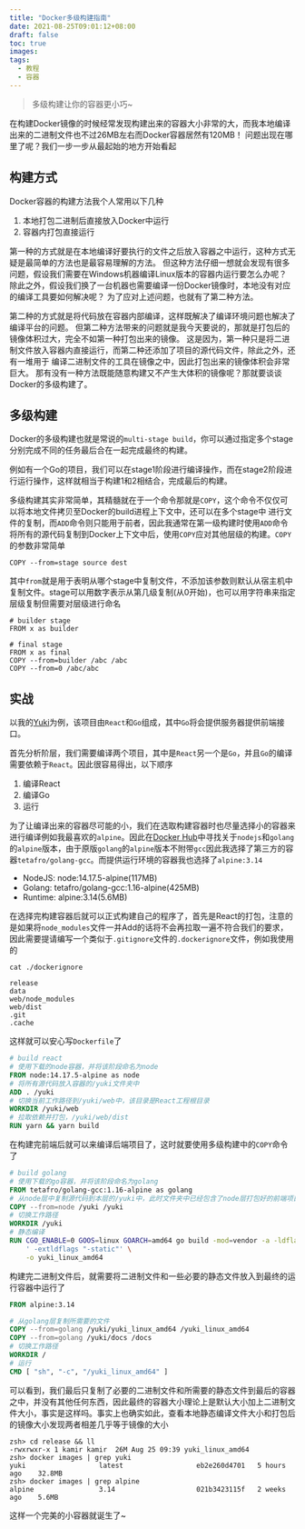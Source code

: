 ```yaml
---
title: "Docker多级构建指南"
date: 2021-08-25T09:01:12+08:00
draft: false
toc: true
images:
tags: 
  - 教程
  - 容器
---
```


> 多级构建让你的容器更小巧~

在构建Docker镜像的时候经常发现构建出来的容器大小非常的大，而我本地编译出来的二进制文件也不过26MB左右而Docker容器居然有120MB！
问题出现在哪里了呢？我们一步一步从最起始的地方开始看起

## 构建方式
Docker容器的构建方法我个人常用以下几种
1. 本地打包二进制后直接放入Docker中运行
2. 容器内打包直接运行

第一种的方式就是在本地编译好要执行的文件之后放入容器之中运行，这种方式无疑是最简单的方法也是最容易理解的方法。
但这种方法仔细一想就会发现有很多问题，假设我们需要在Windows机器编译Linux版本的容器内运行要怎么办呢？
除此之外，假设我们换了一台机器也需要编译一份Docker镜像时，本地没有对应的编译工具要如何解决呢？
为了应对上述问题，也就有了第二种方法。

第二种的方式就是将代码放在容器内部编译，这样既解决了编译环境问题也解决了编译平台的问题。
但第二种方法带来的问题就是我今天要说的，那就是打包后的镜像体积过大，完全不如第一种打包出来的镜像。
这是因为，第一种只是将二进制文件放入容器内直接运行，而第二种还添加了项目的源代码文件，除此之外，还有一堆用于
编译二进制文件的工具在镜像之中，因此打包出来的镜像体积会非常巨大。
那有没有一种方法既能随意构建又不产生大体积的镜像呢？那就要谈谈Docker的多级构建了。

## 多级构建
Docker的多级构建也就是常说的`multi-stage build`，你可以通过指定多个stage分别完成不同的任务最后合在一起完成最终的构建。

例如有一个Go的项目，我们可以在stage1阶段进行编译操作，而在stage2阶段进行运行操作，这样就相当于构建1和2相结合，完成最后的构建。

多级构建其实非常简单，其精髓就在于一个命令那就是`COPY`，这个命令不仅仅可以将本地文件拷贝至Docker的build进程上下文中，还可以在多个stage中
进行文件的复制，而`ADD`命令则只能用于前者，因此我通常在第一级构建时使用`ADD`命令将所有的源代码复制到Docker上下文中后，使用`COPY`应对其他层级的构建。`COPY`的参数非常简单

    COPY --from=stage source dest

其中`from`就是用于表明从哪个stage中复制文件，不添加该参数则默认从宿主机中复制文件。stage可以用数字表示从第几级复制(从0开始)，也可以用字符串来指定层级复制但需要对层级进行命名

    # builder stage
    FROM x as builder

    # final stage
    FROM x as final
    COPY --from=builder /abc /abc
    COPY --from=0 /abc/abc

## 实战
以我的[Yuki](https://github.com/miRemid/yuki)为例，该项目由`React`和`Go`组成，其中`Go`将会提供服务器提供前端接口。

首先分析阶层，我们需要编译两个项目，其中是`React`另一个是`Go`，并且`Go`的编译需要依赖于`React`。因此很容易得出，以下顺序
1. 编译React
2. 编译Go
3. 运行

为了让编译出来的容器尽可能的小，我们在选取构建容器时也尽量选择小的容器来进行编译例如我最喜欢的`alpine`。因此在[Docker Hub](https://hub.docker.com)中寻找关于`nodejs`和`golang`的`alpine`版本，由于原版`golang`的`alpine`版本不附带`gcc`因此我选择了第三方的容器`tetafro/golang-gcc`。而提供运行环境的容器我也选择了`alpine:3.14`

- NodeJS: node:14.17.5-alpine(117MB)
- Golang: tetafro/golang-gcc:1.16-alpine(425MB)
- Runtime: alpine:3.14(5.6MB)

在选择完构建容器后就可以正式构建自己的程序了，首先是React的打包，注意的是如果将`node_modules`文件一并Add的话将不会再拉取一遍不符合我们的要求，因此需要提请编写一个类似于`.gitignore`文件的`.dockerignore`文件，例如我使用的
```shell
cat ./dockerignore

release
data
web/node_modules
web/dist
.git
.cache
```

这样就可以安心写`Dockerfile`了

```Dockerfile
# build react
# 使用下载的node容器，并将该阶段命名为node
FROM node:14.17.5-alpine as node
# 将所有源代码放入容器的/yuki文件夹中
ADD . /yuki
# 切换当前工作路径到/yuki/web中，该目录是React工程根目录
WORKDIR /yuki/web
# 拉取依赖并打包，/yuki/web/dist
RUN yarn && yarn build
```

在构建完前端后就可以来编译后端项目了，这时就要使用多级构建中的`COPY`命令了
```Dockerfile
# build golang
# 使用下载的go容器，并将该阶段命名为golang
FROM tetafro/golang-gcc:1.16-alpine as golang
# 从node层中复制源代码到本层的/yuki中，此时文件夹中已经包含了node层打包好的前端项目
COPY --from=node /yuki /yuki
# 切换工作路径
WORKDIR /yuki
# 静态编译
RUN CGO_ENABLE=0 GOOS=linux GOARCH=amd64 go build -mod=vendor -a -ldflags \
	' -extldflags "-static"' \
	-o yuki_linux_amd64
```

构建完二进制文件后，就需要将二进制文件和一些必要的静态文件放入到最终的运行容器中运行了
```Dockerfile
FROM alpine:3.14

# 从golang层复制所需要的文件
COPY --from=golang /yuki/yuki_linux_amd64 /yuki_linux_amd64
COPY --from=golang /yuki/docs /docs
# 切换工作路径
WORKDIR /
# 运行
CMD [ "sh", "-c", "/yuki_linux_amd64" ]
```
可以看到，我们最后只复制了必要的二进制文件和所需要的静态文件到最后的容器之中，并没有其他任何东西，因此最终的容器大小理论上是默认大小加上二进制文件大小，事实是这样吗。事实上也确实如此，查看本地静态编译文件大小和打包后的镜像大小发现两者相差几乎等于镜像的大小
```shell
zsh> cd release && ll
-rwxrwxr-x 1 kamir kamir  26M Aug 25 09:39 yuki_linux_amd64
zsh> docker images | grep yuki
yuki                  latest                  eb2e260d4701   5 hours ago    32.8MB
zsh> docker images | grep alpine
alpine                3.14                    021b3423115f   2 weeks ago    5.6MB
```
这样一个完美的小容器就诞生了~
